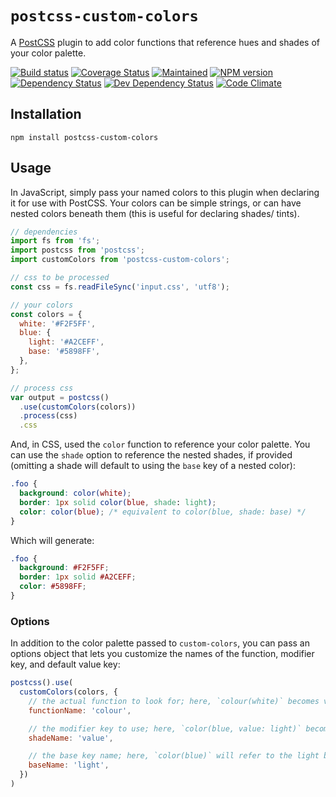 # `postcss-custom-colors`

A [PostCSS](https://github.com/postcss/postcss) plugin to add color functions that reference hues and shades of your color palette.

[![Build status][travis-image]][travis-url] [![Coverage Status][coveralls-image]][coveralls-url] [![Maintained][maintained-image]][maintained-url] [![NPM version][npm-image]][npm-url] [![Dependency Status][dependency-image]][dependency-url] [![Dev Dependency Status][devDependency-image]][devDependency-url] [![Code Climate][climate-image]][climate-url]

## Installation

```
npm install postcss-custom-colors
```

## Usage

In JavaScript, simply pass your named colors to this plugin when declaring it for use with PostCSS. Your colors can be simple strings, or can have nested colors beneath them (this is useful for declaring shades/ tints).

```js
// dependencies
import fs from 'fs';
import postcss from 'postcss';
import customColors from 'postcss-custom-colors';

// css to be processed
const css = fs.readFileSync('input.css', 'utf8');

// your colors
const colors = {
  white: '#F2F5FF',
  blue: {
    light: '#A2CEFF',
    base: '#5898FF',
  },
};

// process css
var output = postcss()
  .use(customColors(colors))
  .process(css)
  .css
```

And, in CSS, used the `color` function to reference your color palette. You can use the `shade` option to reference the nested shades, if provided (omitting a shade will default to using the `base` key of a nested color):

```css
.foo {
  background: color(white);
  border: 1px solid color(blue, shade: light);
  color: color(blue); /* equivalent to color(blue, shade: base) */
}
```

Which will generate:

```css
.foo {
  background: #F2F5FF;
  border: 1px solid #A2CEFF;
  color: #5898FF;
}
```

### Options

In addition to the color palette passed to `custom-colors`, you can pass an options object that lets you customize the names of the function, modifier key, and default value key:

```js
postcss().use(
  customColors(colors, {
    // the actual function to look for; here, `colour(white)` becomes valid.
    functionName: 'colour',

    // the modifier key to use; here, `color(blue, value: light)` becomes valid.
    shadeName: 'value',

    // the base key name; here, `color(blue)` will refer to the light blue.
    baseName: 'light',
  })
)
```

[travis-url]: https://travis-ci.org/lemonmade/postcss-custom-colors
[travis-image]: https://travis-ci.org/lemonmade/postcss-custom-colors.svg?branch=master

[coveralls-url]: https://coveralls.io/github/lemonmade/postcss-custom-colors?branch=master
[coveralls-image]: https://coveralls.io/repos/lemonmade/postcss-custom-colors/badge.svg?branch=master&service=github

[dependency-url]: https://david-dm.org/lemonmade/postcss-custom-colors
[dependency-image]: https://david-dm.org/lemonmade/postcss-custom-colors.svg

[devDependency-url]: https://david-dm.org/lemonmade/postcss-custom-colors#info=devDependencies
[devDependency-image]: https://david-dm.org/lemonmade/postcss-custom-colors/dev-status.svg

[npm-url]: https://npmjs.org/package/postcss-custom-colors
[npm-image]: http://img.shields.io/npm/v/postcss-custom-colors.svg?style=flat-square

[climate-url]: https://codeclimate.com/github/lemonmade/postcss-custom-colors
[climate-image]: http://img.shields.io/codeclimate/github/lemonmade/postcss-custom-colors.svg?style=flat-square

[maintained-url]: https://github.com/lemonmade/postcss-custom-colors/pulse
[maintained-image]: http://img.shields.io/badge/status-maintained-brightgreen.svg?style=flat-square
